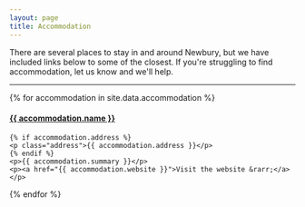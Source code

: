 ```yaml
---
layout: page
title: Accommodation
---
```


There are several places to stay in and around Newbury, but we have included links below to some of the closest. If you're struggling to find accommodation, let us know and we'll help.

<hr>

{% for accommodation in site.data.accommodation %}
<article class="accommodation">
	<h4 class="name"><a href="{{ accommodation.website }}">{{ accommodation.name }}</a></h4>

	{% if accommodation.address %}
	<p class="address">{{ accommodation.address }}</p>
	{% endif %}
	<p>{{ accommodation.summary }}</p>
	<p><a href="{{ accommodation.website }}">Visit the website &rarr;</a></p>
</article>
{% endfor %}